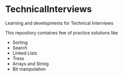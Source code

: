 # TechnicalInterviews
Learning and developments for Technical Interviews


This repository containes few of practice solutions like

 * Sorting 
 * Search
 * Linked Lists
 * Tress
 * Arrays and String
 * Bit manipulation
